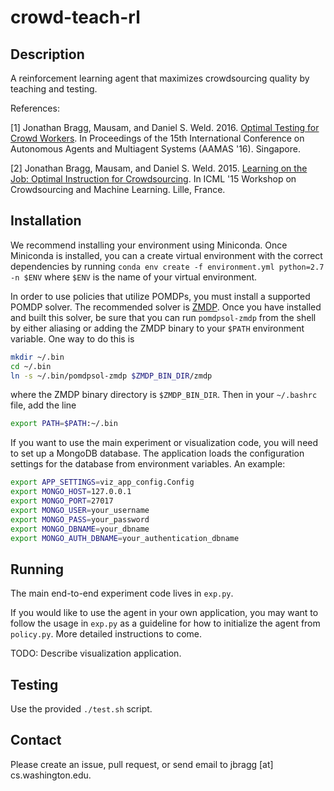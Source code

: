# crowd-teach-rl

## Description

A reinforcement learning agent that maximizes crowdsourcing quality by teaching and testing.

References:

[1] Jonathan Bragg, Mausam, and Daniel S. Weld. 2016. [Optimal Testing for Crowd Workers](https://www.cs.washington.edu/ai/pubs/bragg-aamas16.pdf). In Proceedings of the 15th International Conference on Autonomous Agents and Multiagent Systems (AAMAS '16). Singapore.

[2] Jonathan Bragg, Mausam, and Daniel S. Weld. 2015. [Learning on the Job: Optimal Instruction for Crowdsourcing](https://www.cs.washington.edu/ai/pubs/bragg-icml15.pdf). In ICML '15 Workshop on Crowdsourcing and Machine Learning. Lille, France.

## Installation

We recommend installing your environment using Miniconda. Once Miniconda is installed, you can a create virtual environment with the correct dependencies by running
```conda env create -f environment.yml python=2.7 -n $ENV```
where `$ENV` is the name of your virtual environment.

In order to use policies that utilize POMDPs, you must install a supported POMDP solver. The recommended solver is [ZMDP](https://github.com/trey0/zmdp). Once you have installed and built this solver, be sure that you can run `pomdpsol-zmdp` from the shell by either aliasing or adding the ZMDP binary to your `$PATH` environment variable. One way to do this is
```bash
mkdir ~/.bin
cd ~/.bin
ln -s ~/.bin/pomdpsol-zmdp $ZMDP_BIN_DIR/zmdp
```
where the ZMDP binary directory is `$ZMDP_BIN_DIR`. Then in your `~/.bashrc` file, add the line
```bash
export PATH=$PATH:~/.bin
```

If you want to use the main experiment or visualization code, you will need to set up a MongoDB database.
The application loads the configuration settings for the database from environment variables. An example:
```bash
export APP_SETTINGS=viz_app_config.Config
export MONGO_HOST=127.0.0.1
export MONGO_PORT=27017
export MONGO_USER=your_username
export MONGO_PASS=your_password
export MONGO_DBNAME=your_dbname
export MONGO_AUTH_DBNAME=your_authentication_dbname
```

## Running

The main end-to-end experiment code lives in `exp.py`.

If you would like to use the agent in your own application, you may want to follow the usage in `exp.py` as a guideline for how to initialize the agent from `policy.py`. More detailed instructions to come.

TODO: Describe visualization application.

## Testing

Use the provided `./test.sh` script.

## Contact

Please create an issue, pull request, or send email to jbragg [at] cs.washington.edu.
